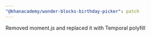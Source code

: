 ```yaml
---
"@khanacademy/wonder-blocks-birthday-picker": patch
---
```


Removed moment.js and replaced it with Temporal polyfill

